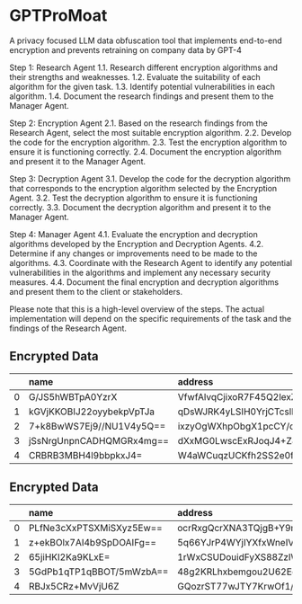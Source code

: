 # GPTProMoat
A privacy focused LLM data obfuscation tool that implements end-to-end encryption and prevents retraining on company data by GPT-4

Step 1: Research Agent
1.1. Research different encryption algorithms and their strengths and weaknesses.
1.2. Evaluate the suitability of each algorithm for the given task.
1.3. Identify potential vulnerabilities in each algorithm.
1.4. Document the research findings and present them to the Manager Agent.

Step 2: Encryption Agent
2.1. Based on the research findings from the Research Agent, select the most suitable encryption algorithm.
2.2. Develop the code for the encryption algorithm.
2.3. Test the encryption algorithm to ensure it is functioning correctly.
2.4. Document the encryption algorithm and present it to the Manager Agent.

Step 3: Decryption Agent
3.1. Develop the code for the decryption algorithm that corresponds to the encryption algorithm selected by the Encryption Agent.
3.2. Test the decryption algorithm to ensure it is functioning correctly.
3.3. Document the decryption algorithm and present it to the Manager Agent.

Step 4: Manager Agent
4.1. Evaluate the encryption and decryption algorithms developed by the Encryption and Decryption Agents.
4.2. Determine if any changes or improvements need to be made to the algorithms.
4.3. Coordinate with the Research Agent to identify any potential vulnerabilities in the algorithms and implement any necessary security measures.
4.4. Document the final encryption and decryption algorithms and present them to the client or stakeholders.

Please note that this is a high-level overview of the steps. The actual implementation will depend on the specific requirements of the task and the findings of the Research Agent.


## Encrypted Data

|    | name                     | address                                                                      | email                            | phone_number                     | social_security_number   | job                                                  | company                          | residence                                                        | current_location                                                     | website                                  | username         | age   | gender   | Grades   | preferred_language   | preferred_currency   | job_title                                            | national_id      | height   | weight   |
|---:|:-------------------------|:-----------------------------------------------------------------------------|:---------------------------------|:---------------------------------|:-------------------------|:-----------------------------------------------------|:---------------------------------|:-----------------------------------------------------------------|:---------------------------------------------------------------------|:-----------------------------------------|:-----------------|:------|:---------|:---------|:---------------------|:---------------------|:-----------------------------------------------------|:-----------------|:---------|:---------|
|  0 | G/JS5hWBTpA0YzrX         | VfwfAlvqCjixoR7F45Q2lexZttD3xepeEx5jAaoEfF0tHkityEQ6hNZC66OqeJc=             | uXmxzo6r9mzbO//1SFYXVyfL         | oRc43zFyErvfknHp                 | tE0Z7H6JL0I+7eY=         | jVnzfVlf6EjoHJcKkIqKSDx+P7wOK7O3akskycHNuU2XjWfRUjNE | uMk1QQ8Uezy8gAQTbIWrLN5uQe7qJg== | Y6rOhrSfpvU6/bERh4EqYpt8d+1G8NXjaKMs9w2O1KXe                     | MZzAm6YzCTDPDYKbJnbtS7FaxK6nCgRbiBDgUBTBCIPnB0giqTSqEVOp             | X4REvrA6LFJRKTLtm3nA1IbcbQ==             | 9LLiNxFzOh9xiIKE | tyE=  | Aw==     | ttg=     | e3I=                 | +bfu                 | KWIlwNtAx+hiJ8IIbsQDlOX7weRWIZxdjBjBWog4MDjfbCIFxhrA | Q+Nh6kWUilWVPQ== | 8r67     | R4+q     |
|  1 | kGVjKKOBIJ22oyybekpVpTJa | qDsWJRK4yLSIH0YrjCTcslRUv/WCUkkNp4OljjSmNunyW3Y9zIpJrBNO5w==                 | kMf6MDl67CtHxB4sNz3uOBXUr5dK     | mLAEWECtFVm/+Jzg7tefiw==         | uf0pK+9qlhE8/X4=         | ZPMvWrxFZNC3DKZe0rJiDDD0Ag==                         | k4SKtwwp0Zd+jXM=                 | OX5GcRk8EDogNEXWNcW6RvIA7HFW81Ryt3t9/r2QOrtNPb80jAWr7mr+FDwF/w== | p0owcI90mC9+MJqDwrV4MuXMhg6vkjmR/JNjA4rV1TmGTl3l8RqopAs9e9E=         | psEqPsjVK3L7bSQlvVNl42OBAqcICn8JZ9c=     | GUUWOiWgzQ==     | MYs=  | mg==     | rA==     | XXE=                 | z+LR                 | 3P0iF+3WgT0bsmo3RSkdJ2fZww==                         | B2NZVKm62l9cxw== | 5c0E     | WJ6F     |
|  2 | 7+k8BwWS7Ej9//NU1V4y5Q== | ixzyOgWXhpObgX1pcCY/cOhcQqy00T+tcSZPy0tvrfywY0E72e0bL6dLCSZGWUFtQ+JWipmCNfw= | VDslIaMTYXyzYS5zl5Ptt2JDnTwtLfQ= | jLY8RH81kksqb+qJhpjB+HP8HOKNmg== | +aYdrJkrQ8nvP74=         | vr5L4gkowDnnrRX245UJLmpV8hidY4LXVyAE                 | 9cF8CKy7U/H6gHBjqXo=             | 9ei7EEHwLFooXqStP2GYQdqnvbNpZIbUWYIRo8Ym7R0MhtOXoYdWo7c=         | DTqnsrTgcNQir81eNFzSPGg1m7il07213Fg/A6FU7IMZGim6sJLVjXHva0QqRw==     | G+NYEYWybIF+s209Tku7pr2CLfrqUHAQYw==     | LGj78D3OKw==     | bes=  | SA==     | fbk=     | aLc=                 | jMPo                 | ND0IeMs7pBGmC5WT7/P//FJl6A/TyDfv7Pz+                 | fi5UCStWaLtl8w== | bIAH     | O+eR     |
|  3 | jSsNrgUnpnCADHQMGRx4mg== | dXxMG0LwscExRJoqJ4+ZJjOx1JDR44jc4vxI6bZVgDoadPdy5EtioFeE4jo=                 | Wg27KyK5gKYkdAsEoM7/D3E=         | BDAWStWLryH3Jr9qULSYUQ==         | sdMedHWnsVqrD20=         | fVnZtdBOOyDKZ58J+h+HZ8DqWs9AVk7daA15cmY=             | Dh+h8hM0I+rV2CW9aChyRL6GV3+2VAQ= | rKacemZvDrwjSccAu8WkJsDOUg+I56AU7Nb/OHE8WONFXAMwaXYmqH0RTrXsqTk= | BZYD63027+RiPgCNiO/Xp86ouKZveXCIMnmzzKVABA2ANewbh5KSmkkneeogh8Gqwg== | GpxwUc3Y2MvV2iOuAvYB1AuK/TGk             | l9L5oW01cw==     | 7V8=  | Kw==     | cJo=     | dsQ=                 | jzDP                 | SGpBSYzdtYs2eU/p+O37Y/Nj5uyYAvBc8RnnoE8=             | xyirhnfq6aA89Q== | VAmT     | f7vr     |
|  4 | CRBRB3MBH4l9bbpkxJ4=     | W4aWCuqzUCKfh2SS2e0f6phBedeYq3sz6api8iPCUSQPAvGwyskVDGHkFZEkJw==             | wODqkqgB5e8HE65YXG7h3JiDSA==     | M7NhZgdNbkxJTZ7oOcfV+v0=         | ZlPE8BcPUCEVe5s=         | qOd4TXnqtK5ZP73uFjHWZA2ozQ==                         | gKLN4GwDjrwFJA2X                 | 4370vHMclQF7xy7061+6gKeM9A/8zw7fbuEGZLLQh4RqhM5aviLTROIeuOeAvEw= | QKsI1PY7vxz4pqUzW5ARBaOgLIV/zYG6PUtsv5jmZsurl2nG                     | ZaDiFaiAdNXrr1F0azi1xf0rbM8xjsAekehqdg== | Iq+pZFwbfhI=     | G0M=  | dg==     | pw==     | QuU=                 | Fu9q                 | IOcMVc4hAuJGqqmKbt7qikkRkQ==                         | de6n8H5+GGzj0Q== | p5un     | CD0f     |

## Encrypted Data

|    | name                     | address                                                                          | email                                | phone_number                 | social_security_number   | job                                                  | company                              | residence                                                                | current_location                                                         | website                                  | username             | age   | gender   | Grades   | preferred_language   | preferred_currency   | job_title                                            | national_id      | height   | weight   |
|---:|:-------------------------|:---------------------------------------------------------------------------------|:-------------------------------------|:-----------------------------|:-------------------------|:-----------------------------------------------------|:-------------------------------------|:-------------------------------------------------------------------------|:-------------------------------------------------------------------------|:-----------------------------------------|:---------------------|:------|:---------|:---------|:---------------------|:---------------------|:-----------------------------------------------------|:-----------------|:---------|:---------|
|  0 | PLfNe3cXxPTSXMiSXyz5Ew== | ocrRxgQcrXNA3TQjgB+Y9m8ZglUrLOxTpBMX5AmLFLaARWri2Q7SqAADytIOssmLhw==             | qLbp1AdF4TVDY1Te/zcrzUTL             | SDumXTWBkYtt0w==             | UGz/tmEZtM+x9L0=         | Qppj0LCyZ1dBmbyAUrHsnMjec/dOiZr1i9ZXpg==             | lINNyM3F9KdgE39Hj2mNo3Bxa2UsfWm3     | YPZklsWHk665uHVY7FBrNY6nQNy5s59t/y8JyoluJ7a99mwi9x5PoIYqKs5RRQ==         | d84sD76MoiaZ5y1BkIIOP3ACp1rf9oLnOYn7NnXaInfN2UhFxJXaI5jdjFRvX0aa7eo981dk | IxMNcm59NKs9D1ymSyjzI9stVB3US/c=         | ZsEUvafYr0y/         | qQo=  | qQ==     | sY0=     | WlU=                 | r8ej                 | LBq9UPwe130M7uvDduPk+04nrtVS2DgODW0b7A==             | XcvqaFI2Tvm/UQ== | UDtT     | DjKu     |
|  1 | z+ekBOlx7AI4b9SpDOAIFg== | 5q66YJrP4WYjIYXfxWneIVn/IQnR+zFd4FkZuqxE7KYai7LQ3lCOQ9gX                         | isk8R5nhyNCmEPkZj2YGuWHBUw==         | pTfufcBF004x9sykC89xh59YicM= | MEM36KJ399oDAVI=         | S59rcs1ycwxLjg/Ue/E=                                 | kWCpRtuKzdtw3g==                     | 7nsVocZ459TfDQJfMhuCVuvjg1jJEN2EbS8jcoSGvw/fTVGKaA==                     | 1PikXX1BWetvve6dly+4tK2WbcenFX5l4Clvgu+DrsWnVGtSJS8u                     | f51N0BhxNV8JaiSx4sgPl22wgegJpPTj         | i7J4sHq87A==         | GSA=  | IA==     | 18s=     | ugBp                 | lOe6                 | MQXo1mK2h5sR+5DaC2c=                                 | +fll5dTfVGj69Q== | a3Fi     | wjIl     |
|  2 | 65jiHKI2Ka9KLxE=         | 1rWxCSUDouidFyXS88ZzIWkQhXljgQwpzLiKT01OfDuXoHzBhZNBpd6Ywet/2P0=                 | gMv7iJjMiYtZwe7Q1PSz7MA=             | efy+UT2ZPdZCAUy3             | AIjFvmwkBiQubRQ=         | /OgZ+g8KcJE2YyhDQx4WR8elOCKP2sT3qdXM4AgYmlC2XpecaA== | e+Si7xW0ouW958Gf                     | ZetPJq8jWUAVzDGtepYivXr+9si5PDYKGSyaqvimkh5rGsBxV3VSoYyJBwE=             | n2dqP0y0vDg0P8VdVCHoxz5BEDG7XgWZvam8PjVpzVGii2bk+8Kp                     | fcR1H3RPKDAKH9eliG30znrIxxiFmzU=         | FxRZKqgqtHQ=         | VY4=  | Ow==     | vik=     | nR1u                 | yL4J                 | mh/7A925Q0jLH05JdvqODt+UTiXDYdG2T2PfgtqQcvSjXGnu7g== | Ir5EF7sFzcrBhg== | 5XlV     | 2RfN     |
|  3 | 5GdPb1qTP1qBBOT/5mWzbA== | 48g2KRLhxbemgou2U62EgyENTBM2ALmUBJv92v9v+kfVC6Ky2GPFgxh0r9IiyDtdMw+hh/s45sPFYOw= | Syc8Jpp0H5jvZqAal1MxmzDwjwMl         | M3NnPfIBjs13SRHqTCAM9RPp     | 2TJ4ASGiwt4/038=         | g6ZpSMKQyxAA4UEQV7oq                                 | RtwUl0SZYI5HbUAss352L+GKG3uuywhr7g4= | UnNNUBd2QxVMs9boSmuhYmHidLZ1kDke9FoaNNEAUd53n39H7WJB8LxjYDXZkCkzeG8UnFqx | KXi5CMQmEPVEOwTkzUhEx1hFNBlfU3x3G8yWpefwzcVehq/+EwdOujW0Svrx             | WqW1ASbu38Q9LbatrAJWX3pJqWzwGFKt/TaZdw== | jQPjEMuyhjcigVQ=     | XUc=  | 5g==     | Cg==     | 5uI=                 | c9X5                 | EHaSkPxGLA0pYZLnAJDd                                 | LeqwoWSda4lt8A== | H4o+     | vtnj     |
|  4 | RBJx5CRz+MvVjU6Z         | GQozrST77wJTY7KrwOf1/fC5nGF0bD5Q/t7SvYw/n3/tYrgvglqJFiziXxs9hWGbm7/jW0DerFI=     | gtkRhXMHn9IKcRb/GxwnP6GW9rmG1A2bU9sq | 8uY1epTnjU3mzg==             | 9RYCBeNjgrPKEx0=         | /NBeiJ34PLG+xwUb                                     | +CyU6UtndjHySJwBFvE=                 | DbhndlQrhYDkDWx2UrAFrvwx7ZRjORIibHP/utryv8HI+eQLZxoRCGj4cdCEtvuIv73c     | QKhVlr/7yBcyKZsUsKoZgkdo4kHisi10j8XNl1DgPVpH+wxA/q7dUuBS7oGHLntplw==     | ZFkFil3Pjq/TKSWyoE7HwwhNtRDi             | 3gCOO2Sehj1YengXOg== | BWU=  | gw==     | yHU=     | 1hw=                 | /bdo                 | lItkr3eWwSNvBra5                                     | fl5SaypVdTKbFg== | pQ23     | Pt8H     |